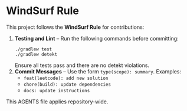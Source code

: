 # WindSurf Rule

This project follows the **WindSurf Rule** for contributions:

1. **Testing and Lint** – Run the following commands before committing:
   ```
   ./gradlew test
   ./gradlew detekt
   ```
   Ensure all tests pass and there are no detekt violations.
2. **Commit Messages** – Use the form `type(scope): summary`. Examples:
   - `feat(leetcode): add new solution`
   - `chore(build): update dependencies`
   - `docs: update instructions`

This AGENTS file applies repository-wide.

